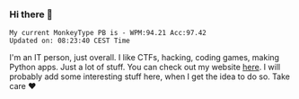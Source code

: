 ### Hi there 👋
<!-- PB START -->
```
My current MonkeyType PB is - WPM:94.21 Acc:97.42
Updated on: 08:23:40 CEST Time
```
<!-- PB END -->
I'm an IT person, just overall. I like CTFs, hacking, coding games, making Python apps. Just a lot of stuff.
You can check out my website [here](https://skill3472.github.io/).
I will probably add some interesting stuff here, when I get the idea to do so. Take care ❤️
